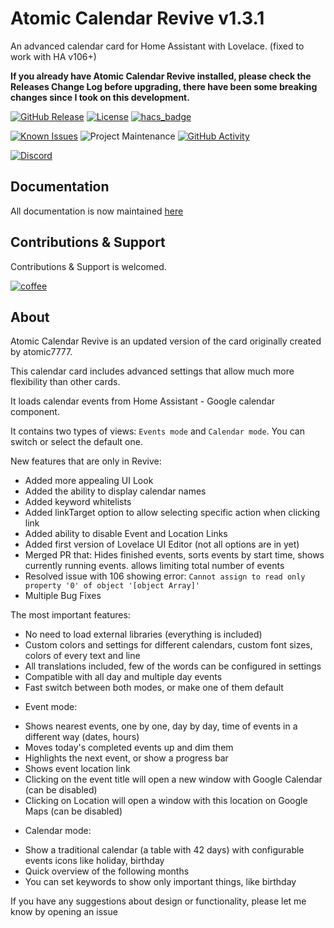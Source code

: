 # Atomic Calendar Revive v1.3.1
An advanced calendar card for Home Assistant with Lovelace. (fixed to work with HA v106+)

**If you already have Atomic Calendar Revive installed, please check the Releases Change Log before upgrading, there have been some breaking changes since I took on this development.**


[![GitHub Release][releases-shield]][releases]
[![License][license-shield]](LICENSE.md)
[![hacs_badge](https://img.shields.io/badge/HACS-Default-orange.svg?style=for-the-badge)](https://github.com/custom-components/hacs)

[![Known Issues][issues-shield]][issues]
![Project Maintenance][maintenance-shield]
[![GitHub Activity][commits-shield]][commits]

[![Discord][discord-shield]][discord]

## Documentation

All documentation is now maintained [here](https://marksie1988.github.io/atomic-calendar-revive)

## Contributions & Support

Contributions & Support is welcomed.

[![coffee](https://www.buymeacoffee.com/assets/img/custom_images/black_img.png)](https://www.buymeacoffee.com/marksie1988)


## About

Atomic Calendar Revive is an updated version of the card originally created by atomic7777.

This calendar card includes advanced settings that allow much more flexibility than other cards.

It loads calendar events from Home Assistant - Google calendar component.

It contains two types of views: `Events mode` and `Calendar mode`. You can switch or select the default one.

New features that are only in Revive:
- Added more appealing UI Look
- Added the ability to display calendar names
- Added keyword whitelists
- Added linkTarget option to allow selecting specific action when clicking link
- Added ability to disable Event and Location Links
- Added first version of Lovelace UI Editor (not all options are in yet)
- Merged PR that: Hides finished events, sorts events by start time, shows currently running events. allows limiting total number of events
- Resolved issue with 106 showing error: `Cannot assign to read only property '0' of object '[object Array]'`
- Multiple Bug Fixes

The most important features:
- No need to load external libraries (everything is included)
- Custom colors and settings for different calendars, custom font sizes, colors of every text and line
- All translations included, few of the words can be configured in settings
- Compatible with all day and multiple day events
- Fast switch between both modes, or make one of them default

* Event mode:
- Shows nearest events, one by one, day by day, time of events in a different way (dates, hours)
- Moves today's completed events up and dim them
- Highlights the next event, or show a progress bar
- Shows event location link
- Clicking on the event title will open a new window with Google Calendar (can be disabled)
- Clicking on Location will open a window with this location on Google Maps  (can be disabled)

* Calendar mode:
- Show a traditional calendar (a table with 42 days) with configurable events icons like holiday, birthday
- Quick overview of the following months
- You can set keywords to show only important things, like birthday

If you have any suggestions about design or functionality, please let me know by opening an issue

[commits-shield]: https://img.shields.io/github/commit-activity/y/marksie1988/atomic-calendar-revive?color=32cd32&style=for-the-badge
[commits]: https://github.com/marksie1988/atomic-calendar-revive/commits/master
[discord]: https://discord.gg/8JYbyCQ
[discord-shield]: https://img.shields.io/discord/250606775361994754?color=32cd32&style=for-the-badge
[license-shield]: https://img.shields.io/github/license/marksie1988/atomic-calendar-revive?color=32cd32&style=for-the-badge
[maintenance-shield]: https://img.shields.io/maintenance/yes/2020?color=32cd32&style=for-the-badge
[releases-shield]: https://img.shields.io/github/v/release/marksie1988/atomic-calendar-revive?color=32cd32&style=for-the-badge
[releases]: https://github.com/marksie1988/atomic-calendar-revive/releases
[issues-shield]: https://img.shields.io/github/issues/marksie1988/atomic-calendar-revive?color=32cd32&style=for-the-badge
[issues]: https://github.com/marksie1988/atomic-calendar-revive/issues
